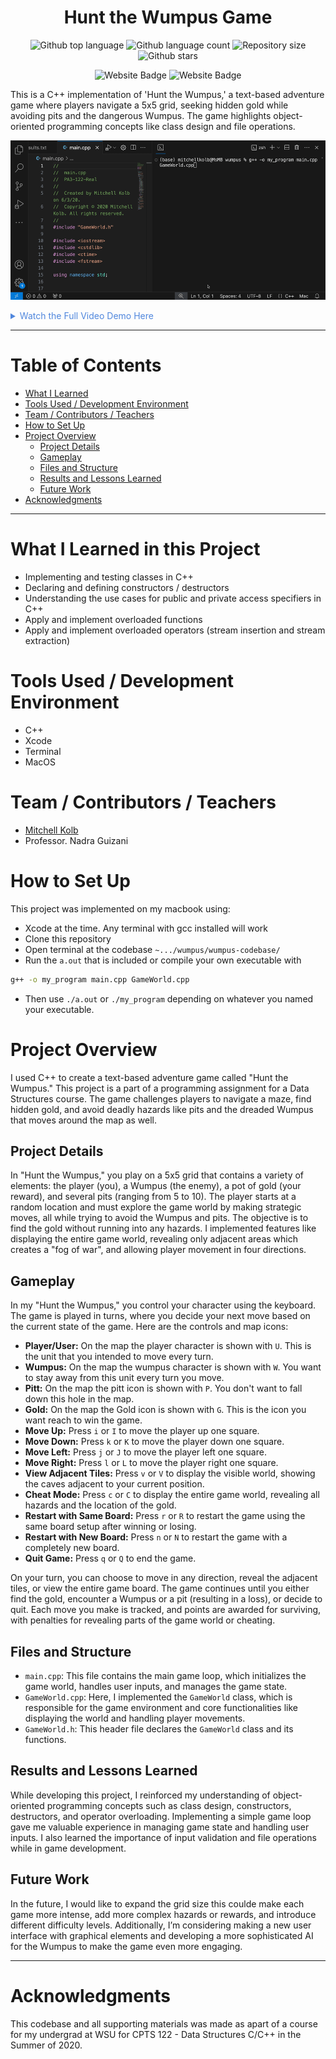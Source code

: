 


<h1 align="center">Hunt the Wumpus Game</h1>

<p align="center">
  <img alt="Github top language" src="https://img.shields.io/github/languages/top/mitchellkolb/wumpus?color=DE4830">

  <img alt="Github language count" src="https://img.shields.io/github/languages/count/mitchellkolb/wumpus?color=DE4830">

  <img alt="Repository size" src="https://img.shields.io/github/repo-size/mitchellkolb/wumpus?color=DE4830">

  <img alt="Github stars" src="https://img.shields.io/github/stars/mitchellkolb/wumpus?color=DE4830" />
</p>

<p align="center">
<img
    src="https://img.shields.io/badge/C++-DE4830?style=for-the-badge&logo=c&logoColor=white"
    alt="Website Badge" />
<img
    src="https://img.shields.io/badge/Xcode-000000?style=for-the-badge&logo=apple&logoColor=white"
    alt="Website Badge" />
</p>

This is a C++ implementation of 'Hunt the Wumpus,' a text-based adventure game where players navigate a 5x5 grid, seeking hidden gold while avoiding pits and the dangerous Wumpus. The game highlights object-oriented programming concepts like class design and file operations.

![project image](resources/wumpus-gif.gif)

<details>
<summary style="color:#5087dd">Watch the Full Video Demo Here</summary>

[![Full Video Demo Here](https://img.youtube.com/vi/kajZ7d_00y0/0.jpg)](https://www.youtube.com/watch?v=kajZ7d_00y0)

</details>

---


# Table of Contents
- [What I Learned](#what-i-learned-in-this-project)
- [Tools Used / Development Environment](#tools-used--development-environment)
- [Team / Contributors / Teachers](#team--contributors--teachers)
- [How to Set Up](#how-to-set-up)
- [Project Overview](#project-overview)
  - [Project Details](#project-details)
  - [Gameplay](#gameplay)
  - [Files and Structure](#files-and-structure)
  - [Results and Lessons Learned](#results-and-lessons-learned)
  - [Future Work](#future-work)
- [Acknowledgments](#acknowledgments)

---

# What I Learned in this Project
- Implementing and testing classes in C++ 
- Declaring and defining constructors / destructors 
- Understanding the use cases for public and private access specifiers in C++ 
- Apply and implement overloaded functions 
- Apply and implement overloaded operators (stream insertion and stream extraction) 



# Tools Used / Development Environment
- C++
- Xcode
- Terminal
- MacOS





# Team / Contributors / Teachers
- [Mitchell Kolb](https://github.com/mitchellkolb)
- Professor. Nadra Guizani





# How to Set Up
This project was implemented on my macbook using:
- Xcode at the time. Any terminal with gcc installed will work
- Clone this repository 
- Open terminal at the codebase `~.../wumpus/wumpus-codebase/`
- Run the `a.out` that is included or compile your own executable with
```zsh
g++ -o my_program main.cpp GameWorld.cpp
```
- Then use `./a.out` or `./my_program` depending on whatever you named your executable.



# Project Overview
I used C++ to create a text-based adventure game called "Hunt the Wumpus." This project is a part of a programming assignment for a Data Structures course. The game challenges players to navigate a maze, find hidden gold, and avoid deadly hazards like pits and the dreaded Wumpus that moves around the map as well.

## Project Details
In "Hunt the Wumpus," you play on a 5x5 grid that contains a variety of elements: the player (you), a Wumpus (the enemy), a pot of gold (your reward), and several pits (ranging from 5 to 10). The player starts at a random location and must explore the game world by making strategic moves, all while trying to avoid the Wumpus and pits. The objective is to find the gold without running into any hazards. I implemented features like displaying the entire game world, revealing only adjacent areas which creates a "fog of war", and allowing player movement in four directions.

## Gameplay
In my "Hunt the Wumpus," you control your character using the keyboard. The game is played in turns, where you decide your next move based on the current state of the game. Here are the controls and map icons:


- **Player/User:** On the map the player character is shown with `U`. This is the unit that you intended to move every turn.
- **Wumpus:** On the map the wumpus character is shown with `W`. You want to stay away from this unit every turn you move.
- **Pitt:** On the map the pitt icon is shown with `P`. You don't want to fall down this hole in the map.
- **Gold:** On the map the Gold icon is shown with `G`. This is the icon you want reach to win the game.
- **Move Up:** Press `i` or `I` to move the player up one square.
- **Move Down:** Press `k` or `K` to move the player down one square.
- **Move Left:** Press `j` or `J` to move the player left one square.
- **Move Right:** Press `l` or `L` to move the player right one square.
- **View Adjacent Tiles:** Press `v` or `V` to display the visible world, showing the caves adjacent to your current position.
- **Cheat Mode:** Press `c` or `C` to display the entire game world, revealing all hazards and the location of the gold.
- **Restart with Same Board:** Press `r` or `R` to restart the game using the same board setup after winning or losing.
- **Restart with New Board:** Press `n` or `N` to restart the game with a completely new board.
- **Quit Game:** Press `q` or `Q` to end the game.

On your turn, you can choose to move in any direction, reveal the adjacent tiles, or view the entire game board. The game continues until you either find the gold, encounter a Wumpus or a pit (resulting in a loss), or decide to quit. Each move you make is tracked, and points are awarded for surviving, with penalties for revealing parts of the game world or cheating.

## Files and Structure
- `main.cpp`: This file contains the main game loop, which initializes the game world, handles user inputs, and manages the game state.
- `GameWorld.cpp`: Here, I implemented the `GameWorld` class, which is responsible for the game environment and core functionalities like displaying the world and handling player movements.
- `GameWorld.h`: This header file declares the `GameWorld` class and its functions.


## Results and Lessons Learned
While developing this project, I reinforced my understanding of object-oriented programming concepts such as class design, constructors, destructors, and operator overloading. Implementing a simple game loop gave me valuable experience in managing game state and handling user inputs. I also learned the importance of input validation and file operations while in game development.


## Future Work
In the future, I would like to expand the grid size this coulde make each game more intense, add more complex hazards or rewards, and introduce different difficulty levels. Additionally, I’m considering making a new user interface with graphical elements and developing a more sophisticated AI for the Wumpus to make the game even more engaging.




--- 
# Acknowledgments
This codebase and all supporting materials was made as apart of a course for my undergrad at WSU for CPTS 122 - Data Structures C/C++ in the Summer of 2020. 

